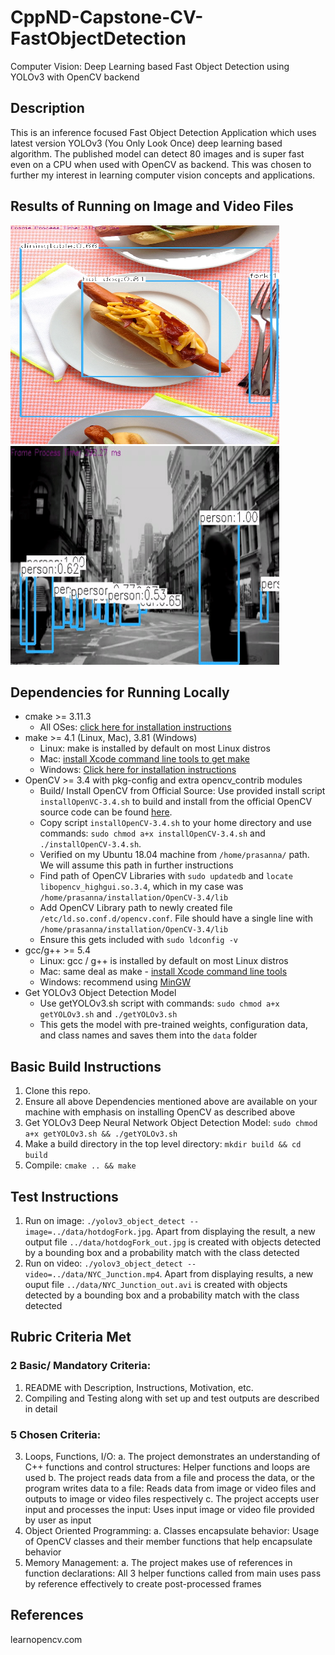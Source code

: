 # CppND-Capstone-CV-FastObjectDetection
Computer Vision: Deep Learning based Fast Object Detection using YOLOv3 with OpenCV backend
## Description
This is an inference focused Fast Object Detection Application which uses latest version YOLOv3 (You Only Look Once) deep learning based algorithm. The published model can detect 80 images and is super fast even on a CPU when used with OpenCV as backend. This was chosen to further my interest in learning computer vision concepts and applications.

## Results of Running on Image and Video Files
<p float="left">
  <img src="data/hotdogFork_output.jpg" height="350" width="430"/>
  <img src="data/NYC_Junction_output.gif" height="350" width="430"/> 
</p>

## Dependencies for Running Locally
* cmake >= 3.11.3
  * All OSes: [click here for installation instructions](https://cmake.org/install/)
* make >= 4.1 (Linux, Mac), 3.81 (Windows)
  * Linux: make is installed by default on most Linux distros
  * Mac: [install Xcode command line tools to get make](https://developer.apple.com/xcode/features/)
  * Windows: [Click here for installation instructions](http://gnuwin32.sourceforge.net/packages/make.htm)
* OpenCV >= 3.4 with pkg-config and extra opencv_contrib modules
  * Build/ Install OpenCV from Official Source: Use provided install script `installOpenVC-3.4.sh` to build and install from the official OpenCV source code can be found [here](https://github.com/opencv/opencv). 
  * Copy script `installOpenCV-3.4.sh` to your home directory and use commands: `sudo chmod a+x installOpenCV-3.4.sh` and `./installOpenCV-3.4.sh`. 
  * Verified on my Ubuntu 18.04 machine from `/home/prasanna/` path. We will assume this path in further instructions
  * Find path of OpenCV Libraries with `sudo updatedb` and `locate libopencv_highgui.so.3.4`, which in my case was `/home/prasanna/installation/OpenCV-3.4/lib`
  * Add OpenCV Library path to newly created file `/etc/ld.so.conf.d/opencv.conf`. File should have a single line with `/home/prasanna/installation/OpenCV-3.4/lib`
  * Ensure this gets included with `sudo ldconfig -v`
* gcc/g++ >= 5.4
  * Linux: gcc / g++ is installed by default on most Linux distros
  * Mac: same deal as make - [install Xcode command line tools](https://developer.apple.com/xcode/features/)
  * Windows: recommend using [MinGW](http://www.mingw.org/)
* Get YOLOv3 Object Detection Model
  * Use getYOLOv3.sh script with commands: `sudo chmod a+x getYOLOv3.sh` and `./getYOLOv3.sh`
  * This gets the model with pre-trained weights, configuration data, and class names and saves them into the `data` folder

## Basic Build Instructions
1. Clone this repo.
2. Ensure all above Dependencies mentioned above are available on your machine with emphasis on installing OpenCV as described above
3. Get YOLOv3 Deep Neural Network Object Detection Model: `sudo chmod a+x getYOLOv3.sh && ./getYOLOv3.sh`
3. Make a build directory in the top level directory: `mkdir build && cd build`
4. Compile: `cmake .. && make`

## Test Instructions
1. Run on image: `./yolov3_object_detect --image=../data/hotdogFork.jpg`. Apart from displaying the result, a new output file `../data/hotdogFork_out.jpg` is created with objects detected by a bounding box and a probability match with the class detected
2. Run on video: `./yolov3_object_detect --video=../data/NYC_Junction.mp4`. Apart from displaying results, a new ouput file `../data/NYC_Junction_out.avi` is created with objects detected by a bounding box and a probability match with the class detected

## Rubric Criteria Met
### 2 Basic/ Mandatory Criteria:
1. README with Description, Instructions, Motivation, etc.
2. Compiling and Testing along with set up and test outputs are described in detail
### 5 Chosen Criteria:
3. Loops, Functions, I/O:
  a. The project demonstrates an understanding of C++ functions and control structures: Helper functions and loops are used
  b. The project reads data from a file and process the data, or the program writes data to a file: Reads data from image or video files and outputs to image or video files respectively
  c. The project accepts user input and processes the input: Uses input image or video file provided by user as input
4. Object Oriented Programming:
  a. Classes encapsulate behavior: Usage of OpenCV classes and their member functions that help encapsulate behavior
5. Memory Management:
  a. The project makes use of references in function declarations: All 3 helper functions called from main uses pass by reference effectively to create post-processed frames  
    
## References
learnopencv.com
